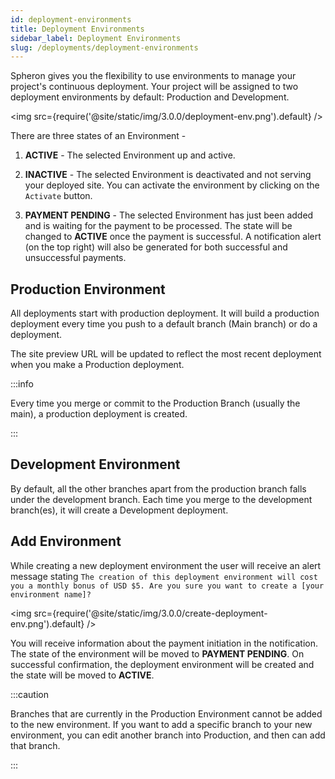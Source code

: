 ```yaml
---
id: deployment-environments
title: Deployment Environments
sidebar_label: Deployment Environments
slug: /deployments/deployment-environments
---
```


Spheron gives you the flexibility to use environments to manage your project's continuous deployment. Your project will be assigned to two deployment environments by default: Production and Development.

<img src={require('@site/static/img/3.0.0/deployment-env.png').default} />

There are three states of an Environment -

1. <b>ACTIVE</b> - The selected Environment up and active.

2. <b>INACTIVE</b> - The selected Environment is deactivated and not serving your deployed site. You can activate the environment by clicking on the <code>Activate</code> button.

3. <b>PAYMENT PENDING</b> - The selected Environment has just been added and is waiting for the payment to be processed. The state will be changed to <b>ACTIVE</b> once the payment is successful. A notification alert (on the top right) will also be generated for both successful and unsuccessful payments.

## Production Environment

All deployments start with production deployment. It will build a production deployment every time you push to a default branch (Main branch) or do a deployment.

The site preview URL will be updated to reflect the most recent deployment when you make a Production deployment.

:::info

Every time you merge or commit to the Production Branch (usually the main), a production deployment is created.

:::

## Development Environment

By default, all the other branches apart from the production branch falls under the development branch. Each time you merge to the development branch(es), it will create a Development deployment.

## Add Environment

While creating a new deployment environment the user will receive an alert message stating `The creation of this deployment environment will cost you a monthly bonus of USD $5. Are you sure you want to create a [your environment name]?`

<img src={require('@site/static/img/3.0.0/create-deployment-env.png').default} />

You will receive information about the payment initiation in the notification. The state of the environment will be moved to <b>PAYMENT PENDING</b>.
On successful confirmation, the deployment environment will be created and the state will be moved to <b>ACTIVE</b>.

:::caution

Branches that are currently in the Production Environment cannot be added to the new environment. If you want to add a specific branch to your new environment, you can edit another branch into Production, and then can add that branch.

:::
